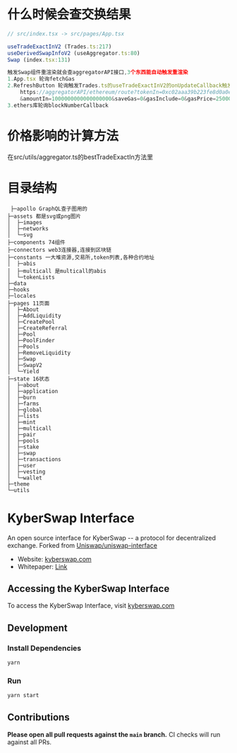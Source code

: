 

# 什么时候会查交换结果
```javascript
// src/index.tsx -> src/pages/App.tsx

useTradeExactInV2 (Trades.ts:217)
useDerivedSwapInfoV2 (useAggregator.ts:80)
Swap (index.tsx:131)

触发Swap组件重渲染就会查aggregatorAPI接口,3个东西能自动触发重渲染
1.App.tsx 轮询fetchGas
2.RefreshButton 轮询触发Trades.ts的useTradeExactInV2的onUpdateCallback触发bestTradeExactIn去查
    https://aggregatorAPI/ethereum/route?tokenIn=0xc02aaa39b223fe8d0a0e5c4f27ead9083c756cc2&tokenOut=0xdefa4e8a7bcba345f687a2f1456f5edd9ce97202
    &amountIn=1000000000000000000&saveGas=0&gasInclude=0&gasPrice=25000000000
3.ethers库轮询blockNumberCallback
```

# 价格影响的计算方法

在src/utils/aggregator.ts的bestTradeExactIn方法里

# 目录结构

```
 ├─apollo GraphQL查子图用的
├─assets 都是svg或png图片
│  ├─images
│  ├─networks
│  └─svg
├─components 74组件
├─connectors web3连接器,连接到区块链
├─constants 一大堆资源,交易所,token列表,各种合约地址
│  ├─abis
│  ├─multicall 是multicall的abis
│  └─tokenLists 
├─data
├─hooks
├─locales
├─pages 11页面
│  ├─About
│  ├─AddLiquidity
│  ├─CreatePool
│  ├─CreateReferral
│  ├─Pool
│  ├─PoolFinder
│  ├─Pools
│  ├─RemoveLiquidity
│  ├─Swap
│  ├─SwapV2
│  └─Yield
├─state 16状态
│  ├─about
│  ├─application
│  ├─burn
│  ├─farms
│  ├─global
│  ├─lists
│  ├─mint
│  ├─multicall
│  ├─pair
│  ├─pools
│  ├─stake
│  ├─swap
│  ├─transactions
│  ├─user
│  ├─vesting
│  └─wallet
├─theme
└─utils
```

# KyberSwap Interface

An open source interface for KyberSwap -- a protocol for decentralized exchange.
Forked from [Uniswap/uniswap-interface](https://github.com/Uniswap/uniswap-interface)

- Website: [kyberswap.com](https://kyberswap.com/)
- Whitepaper: [Link](https://files.kyber.network/DMM-Feb21.pdf)

## Accessing the KyberSwap Interface

To access the KyberSwap Interface, visit [kyberswap.com](https://kyberswap.com/)

## Development

### Install Dependencies

```bash
yarn
```

### Run

```bash
yarn start
```

## Contributions

**Please open all pull requests against the `main` branch.**
CI checks will run against all PRs.
